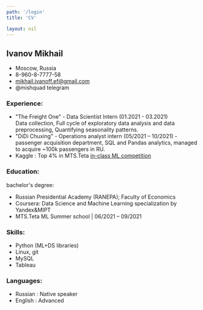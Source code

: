 ```yaml
---
path: '/login'
title: 'CV'

layout: nil
---
```

## Ivanov Mikhail


* Moscow, Russia 
* 8-960-8-7777-58 
* mikhail.ivanoff.ef@gmail.com
* @mishquad telegram


### Experience:
* "The Freight One" - Data Scientist Intern (01.2021 - 03.2021)  
Data collection, Full cycle of exploratory data analysis and data preprocessing, Quantifying seasonality patterns. 
* "DiDi Chuxing" - Operations analyst intern (05/2021 – 10/2021) - passenger acquisition department, SQL and Pandas analytics, managed to acquire ~100k passengers in RU.
* Kaggle : Top 4% in MTS.Teta [in-class ML competition](https://www.kaggle.com/c/mts-ml-summer-school/leaderboard)

### Education:
bachelor's degree: 
* Russian Presidential Academy  (RANEPA); Faculty of Economics 
* Coursera: Data Science and Machine Learning specialization by Yandex&MIPT
* MTS.Teta ML Summer school | 06/2021 – 09/2021

### Skills:
* Python (ML+DS libraries) 
* Linux, git
* MySQL
* Tableau

### Languages:
* Russian : Native speaker
* English : Advanced

